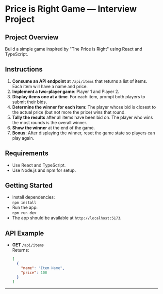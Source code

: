 # Price is Right Game — Interview Project

## Project Overview

Build a simple game inspired by "The Price is Right" using React and TypeScript.

## Instructions

1. **Consume an API endpoint** at `/api/items` that returns a list of items. Each item will have a name and price.
2. **Implement a two-player game**: Player 1 and Player 2.
3. **Display items one at a time**. For each item, prompt both players to submit their bids.
4. **Determine the winner for each item**: The player whose bid is closest to the actual price (but not more the price) wins that round.
5. **Tally the results** after all items have been bid on. The player who wins the most rounds is the overall winner.
6. **Show the winner** at the end of the game.
7. **Bonus**: After displaying the winner, reset the game state so players can play again.

## Requirements

- Use React and TypeScript.
- Use Node.js and npm for setup.

## Getting Started

- Install dependencies:  
  `npm install`
- Run the app:  
  `npm run dev`
- The app should be available at `http://localhost:5173`.

## API Example

- **GET** `/api/items`  
  Returns:
  ```json
  [
    {
      "name": "Item Name",
      "price": 100
    }
  ]
  ```

---